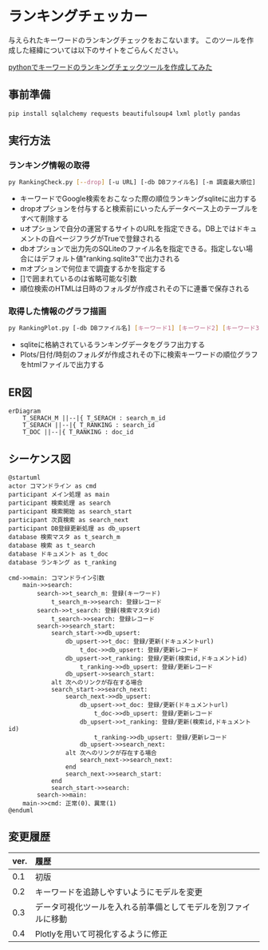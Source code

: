 # ランキングチェッカー

与えられたキーワードのランキングチェックをおこないます。
このツールを作成した経緯については以下のサイトをごらんください。

[pythonでキーワードのランキングチェックツールを作成してみた](https://www.dmysd.net/news/archives/5)

## 事前準備

```sh
pip install sqlalchemy requests beautifulsoup4 lxml plotly pandas
```

## 実行方法

### ランキング情報の取得

```sh
py RankingCheck.py [--drop] [-u URL] [-db DBファイル名] [-m 調査最大順位] キーワード1 [キーワード2] [キーワード3] …
```

- キーワードでGoogle検索をおこなった際の順位ランキングsqliteに出力する
- dropオプションを付与すると検索前にいったんデータベース上のテーブルをすべて削除する
- uオプションで自分の運営するサイトのURLを指定できる。DB上ではドキュメントの自ページフラグがTrueで登録される
- dbオプションで出力先のSQLiteのファイル名を指定できる。指定しない場合にはデフォルト値"ranking.sqlite3"で出力される
- mオプションで何位まで調査するかを指定する
- []で囲まれているのは省略可能な引数
- 順位検索のHTMLは日時のフォルダが作成されその下に連番で保存される

### 取得した情報のグラフ描画

```sh
py RankingPlot.py [-db DBファイル名] [キーワード1] [キーワード2] [キーワード3] …
```

- sqliteに格納されているランキングデータをグラフ出力する
- Plots/日付/時刻のフォルダが作成されその下に検索キーワードの順位グラフをhtmlファイルで出力する

## ER図

```mermaid
erDiagram
    T_SERACH_M ||--|{ T_SERACH : search_m_id
    T_SERACH ||--|{ T_RANKING : search_id
    T_DOC ||--|{ T_RANKING : doc_id
```

## シーケンス図

```plantuml
@startuml
actor コマンドライン as cmd
participant メイン処理 as main
participant 検索処理 as search
participant 検索開始 as search_start
participant 次頁検索 as search_next
participant DB登録更新処理 as db_upsert
database 検索マスタ as t_search_m
database 検索 as t_search
database ドキュメント as t_doc
database ランキング as t_ranking

cmd->>main: コマンドライン引数
    main->>search: 
        search->>t_search_m: 登録(キーワード)
            t_search_m->>search: 登録レコード
        search->>t_search: 登録(検索マスタid)
            t_search->>search: 登録レコード
        search->>search_start: 
            search_start->>db_upsert: 
                db_upsert->>t_doc: 登録/更新(ドキュメントurl)
                    t_doc->>db_upsert: 登録/更新レコード
                db_upsert->>t_ranking: 登録/更新(検索id,ドキュメントid)
                    t_ranking->>db_upsert: 登録/更新レコード
                db_upsert->>search_start: 
            alt 次へのリンクが存在する場合
            search_start->>search_next: 
                search_next->>db_upsert: 
                    db_upsert->>t_doc: 登録/更新(ドキュメントurl)
                        t_doc->>db_upsert: 登録/更新レコード
                    db_upsert->>t_ranking: 登録/更新(検索id,ドキュメントid)
                        t_ranking->>db_upsert: 登録/更新レコード
                    db_upsert->>search_next: 
                alt 次へのリンクが存在する場合
                    search_next->>search_next: 
                end
                search_next->>search_start: 
            end
            search_start->>search: 
        search->>main: 
    main->>cmd: 正常(0)、異常(1)
@enduml
```

## 変更履歴

|ver.|履歴|
|:--|:--|
|0.1|初版|
|0.2|キーワードを追跡しやすいようにモデルを変更|
|0.3|データ可視化ツールを入れる前準備としてモデルを別ファイルに移動|
|0.4|Plotlyを用いて可視化するように修正|
